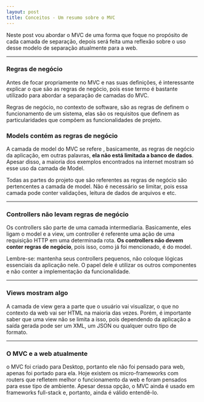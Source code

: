 ```yaml
---
layout: post
title: Conceitos - Um resumo sobre o MVC
---
```


Neste post vou abordar o MVC de uma forma que foque no propósito de cada camada de separação, depois será feita uma reflexão sobre o uso desse modelo de separação atualmente para a web.

***

### Regras de negócio

Antes de focar propriamente no MVC e nas suas definições, é interessante explicar o que são as regras de negócio, pois esse termo é bastante utilizado para abordar a separação de camadas do MVC.

Regras de negócio, no contexto de software, são as regras de definem o funcionamento de um sistema, elas são os requisitos que definem as particularidades que compõem as funcionalidades de projeto.

### Models contém as regras de negócio

A camada de model do MVC se refere , basicamente, as regras de negócio da aplicação, em outras palavras, **ela não está limitada a banco de dados**. Apesar disso, a maioria dos exemplos encontrados na internet mostram só esse uso da camada de Model.

Todas as partes do projeto que são referentes as regras de negócio são pertencentes a camada de model. Não é necessário se limitar, pois essa camada pode conter validações, leitura de dados de arquivos e etc.

***

### Controllers não levam regras de negócio

Os controllers são parte de uma camada intermediaria. Basicamente, eles ligam o model e a view, um controller é referente uma ação de uma requisição HTTP em uma determinada rota. **Os controllers não devem conter regras de negócio**, pois isso, como já foi mencionado, é do model.

Lembre-se: mantenha seus controllers pequenos, não coloque lógicas essenciais da aplicação nele. O papel dele é utilizar os outros componentes e não conter a implementação da funcionalidade.

***

### Views mostram algo

A camada de view gera a parte que o usuário vai visualizar, o que no contexto da web vai ser HTML na maioria das vezes. Porém, é importante saber que uma view não se limita a isso, pois dependendo da aplicação a saída gerada pode ser um XML, um JSON ou qualquer outro tipo de formato.

***

### O MVC e a web atualmente

o MVC foi criado para Desktop, portanto ele não foi pensado para web, apenas foi portado para ela. Hoje existem os micro-frameworks com routers que refletem melhor o funcionamento da web e foram pensados para esse tipo de ambiente. Apesar dessa opção, o MVC ainda é usado em frameworks full-stack e, portanto, ainda é válido entendê-lo.